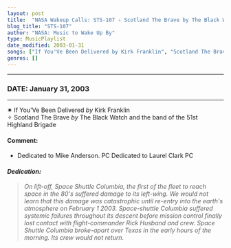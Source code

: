 ```yaml
---
layout: post
title:  "NASA Wakeup Calls: STS-107 ✧ Scotland The Brave by The Black Watch and the band of the 51st Highland Brigade ✵ January 31, 2003"
blog_title: "STS-107"
author: "NASA: Music to Wake Up By"
type: MusicPlaylist
date_modified: 2003-01-31
songs: ["If You'Ve Been Delivered by Kirk Franklin", "Scotland The Brave by The Black Watch and the band of the 51st Highland Brigade"]
genres: []
---
```


----
### DATE: January 31, 2003
----
✷ If You'Ve Been Delivered *by* Kirk Franklin    &nbsp;<br />
✧ Scotland The Brave *by* The Black Watch and the band of the 51st Highland Brigade  

#### Comment:
* Dedicated to Mike Anderson. PC
Dedicated to Laurel Clark PC

#### *Dedication:*
> *On lift-off, Space Shuttle Columbia, the first of the fleet to reach space in the 80's suffered damage to its left-wing. We would not learn that this damage was catastrophic until re-entry into the earth's atmosphere on February 1 2003. Space-shuttle Columbia suffered systemic failures throughout its descent before mission control finally lost contact with flight-commander Rick Husband and crew. Space Shuttle Columbia broke-apart over Texas in the early hours of the morning. Its crew would not return.*

<br/>
<center>
	<a target="_blank"
	   href="https://twitter.com/intent/tweet?hashtags=Space,NASA,Playlist,NASAWakeupCalls,SpaceProgram&text=🚀 {{ page.author}}, '{{ page.songs.first }}' {{ page.title }}, {{ site.url }}{{ page.url }}&via=nasawakeupcalls"><i class="fab fa-twitter" title="Tweet this page" alt="Tweet this page" style="font-size: 1.3em;"></i></a>
	&nbsp; 	<i class="fas fa-user-astronaut" style="font-size: 1.5em;"></i> &nbsp;
    <a id="custom_amazon_link"
       type="amzn" search="#"
       category="popular music">
    <i class="fab fa-amazon" style="font-size: 1.3em;"></i></a>
</center>

<!-- Randomly resolve an individual entry from a song array -->
<script src="/assets/javascript/seedrandom.min.js"></script>
<script>
  var wake_me_up = ["If You'Ve Been Delivered by Kirk Franklin", "Scotland The Brave by The Black Watch and the band of the 51st Highland Brigade"];
  var prng = new Math.seedrandom();
  function randomSong() {
    song = wake_me_up[Math.floor(Math.random() * wake_me_up.length)];
    var amazon_link = document.getElementById("custom_amazon_link");
    amazon_link.setAttribute("search", song);
  }
  window.onload = randomSong();
</script>

